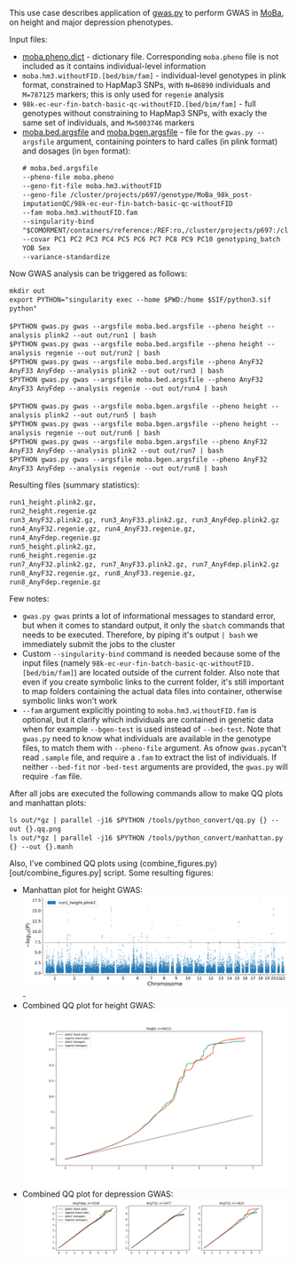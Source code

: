 This use case describes application of [gwas.py](../gwas/gwas.py) to perform GWAS in [MoBa](https://github.com/norment/moba), on height and major depression phenotypes.

Input files:
* [moba.pheno.dict](gwas_real/moba.pheno.dict) - dictionary file. Corresponding ``moba.pheno`` file is not included as it contains individual-level information
* ``moba.hm3.withoutFID.[bed/bim/fam]`` - individual-level genotypes in plink format, constrained to HapMap3 SNPs, with ``N=86890`` individuals and ``M=787125`` markers; this is only used for ``regenie`` analysis
* ``98k-ec-eur-fin-batch-basic-qc-withoutFID.[bed/bim/fam]`` - full genotypes without constraining to HapMap3 SNPs, with exacly the same set of individuals, and ``M=5003746`` markers
* [moba.bed.argsfile](gwas_real/moba.bed.argsfile) and [moba.bgen.argsfile](gwas_real/moba.bgen.argsfile) - file for the ``gwas.py --argsfile`` argument, containing pointers to hard calles (in plink format) and dosages (in ``bgen`` format):    
  ```
  # moba.bed.argsfile
  --pheno-file moba.pheno
  --geno-fit-file moba.hm3.withoutFID
  --geno-file /cluster/projects/p697/genotype/MoBa_98k_post-imputationQC/98k-ec-eur-fin-batch-basic-qc-withoutFID
  --fam moba.hm3.withoutFID.fam
  --singularity-bind "$COMORMENT/containers/reference:/REF:ro,/cluster/projects/p697:/cluster/projects/p697"
  --covar PC1 PC2 PC3 PC4 PC5 PC6 PC7 PC8 PC9 PC10 genotyping_batch YOB Sex
  --variance-standardize
  ```

Now GWAS analysis  can be triggered as follows:
```
mkdir out
export PYTHON="singularity exec --home $PWD:/home $SIF/python3.sif python"

$PYTHON gwas.py gwas --argsfile moba.bed.argsfile --pheno height --analysis plink2 --out out/run1 | bash
$PYTHON gwas.py gwas --argsfile moba.bed.argsfile --pheno height --analysis regenie --out out/run2 | bash
$PYTHON gwas.py gwas --argsfile moba.bed.argsfile --pheno AnyF32 AnyF33 AnyFdep --analysis plink2 --out out/run3 | bash
$PYTHON gwas.py gwas --argsfile moba.bed.argsfile --pheno AnyF32 AnyF33 AnyFdep --analysis regenie --out out/run4 | bash

$PYTHON gwas.py gwas --argsfile moba.bgen.argsfile --pheno height --analysis plink2 --out out/run5 | bash
$PYTHON gwas.py gwas --argsfile moba.bgen.argsfile --pheno height --analysis regenie --out out/run6 | bash
$PYTHON gwas.py gwas --argsfile moba.bgen.argsfile --pheno AnyF32 AnyF33 AnyFdep --analysis plink2 --out out/run7 | bash
$PYTHON gwas.py gwas --argsfile moba.bgen.argsfile --pheno AnyF32 AnyF33 AnyFdep --analysis regenie --out out/run8 | bash
```

Resulting files (summary statistics):
```
run1_height.plink2.gz, 
run2_height.regenie.gz
run3_AnyF32.plink2.gz, run3_AnyF33.plink2.gz, run3_AnyFdep.plink2.gz
run4_AnyF32.regenie.gz, run4_AnyF33.regenie.gz, run4_AnyFdep.regenie.gz
run5_height.plink2.gz, 
run6_height.regenie.gz
run7_AnyF32.plink2.gz, run7_AnyF33.plink2.gz, run7_AnyFdep.plink2.gz
run8_AnyF32.regenie.gz, run8_AnyF33.regenie.gz, run8_AnyFdep.regenie.gz
```

Few notes:
* ``gwas.py gwas`` prints a lot of informational messages to standard error, but when it comes to standard output, it only the ``sbatch`` commands that needs to be executed. Therefore, by piping it's output ``| bash`` we immediately submit the jobs to the cluster
* Custom ``--singularity-bind`` command is needed because some of the input files (namely ``98k-ec-eur-fin-batch-basic-qc-withoutFID.[bed/bim/fam]``) are located outside of the current folder. Also note that even if you create symbolic links to the current folder, it's still important to map folders containing the actual data files into container, otherwise symbolic links won't work
* ``--fam`` argument explicitly pointing to ``moba.hm3.withoutFID.fam`` is optional, but it clarify which individuals are contained in genetic data when for example ``--bgen-test`` is used instead of ``--bed-test``. Note that ``gwas.py`` need to know what individuals are available in the genotype files, to match them with ``--pheno-file`` argument. As ofnow ``gwas.py``can't read ``.sample`` file, and require a ``.fam`` to extract the list of individuals. If neither ``--bed-fit`` nor ``-bed-test`` arguments are provided, the ``gwas.py`` will require ``-fam`` file.

After all jobs are executed the following commands allow to make QQ plots and manhattan plots:
```
ls out/*gz | parallel -j16 $PYTHON /tools/python_convert/qq.py {} --out {}.qq.png
ls out/*gz | parallel -j16 $PYTHON /tools/python_convert/manhattan.py {} --out {}.manh
```

Also, I've combined QQ plots using (combine_figures.py)[out/combine_figures.py] script.
Some resulting figures:

* Manhattan plot for height GWAS:
  ![run1_height.plink2.gz.manh.png](https://raw.githubusercontent.com/comorment/containers/main/usecases/gwas_real/run1_height.plink2.gz.manh.png) -  
* Combined QQ plot for height GWAS:
  ![height.qq.png](https://raw.githubusercontent.com/comorment/containers/main/usecases/gwas_real/height.qq.png)
* Combined QQ plot for depression GWAS:
  ![dep.qq.png](https://raw.githubusercontent.com/comorment/containers/main/usecases/gwas_real/dep.qq.png)